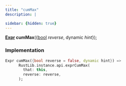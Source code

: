 ```yaml
---
title: "cumMax"
description: |

sidebar: {hidden: true}
---
```

<span class="dart-code"><strong>[Expr] cumMax</strong>({<span class="nobr">[bool] <i>reverse</i></span>, <span class="nobr">dynamic <i>hint</i></span>});</span>


### Implementation
```dart
Expr cumMax({bool reverse = false, dynamic hint}) =>
      RustLib.instance.api.exprCumMax(
        that: this,
        reverse: reverse,
      );
```

[Expr]: /reference/classes/expr/
[bool]: https://api.flutter.dev/flutter/dart-core/bool-class.html